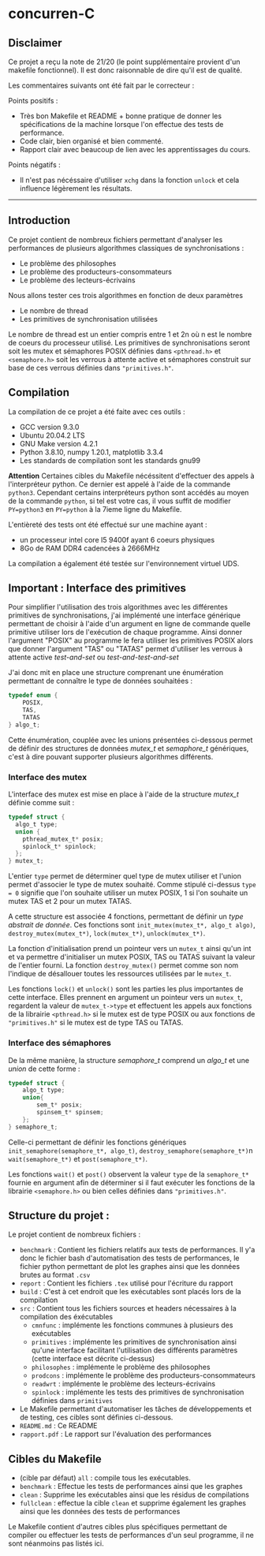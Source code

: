 # concurren-C

## Disclaimer

Ce projet a reçu la note de 21/20 (le point supplémentaire provient d'un makefile fonctionnel). Il est donc raisonnable de dire qu'il est de qualité. 

Les commentaires suivants ont été fait par le correcteur :

Points positifs :

* Très bon Makefile et README + bonne pratique de donner les spécifications de la machine lorsque l'on effectue des tests de performance.
* Code clair, bien organisé et bien commenté.
* Rapport clair avec beaucoup de lien avec les apprentissages du cours.

Points négatifs :
* Il n'est pas nécéssaire d'utiliser ``xchg`` dans la fonction ``unlock`` et cela influence légèrement les résultats.

___

## Introduction 
Ce projet contient de nombreux fichiers permettant d'analyser les performances de plusieurs algorithmes classiques de synchronisations :
* Le problème des philosophes
* Le problème des producteurs-consommateurs
* Le problème des lecteurs-écrivains

Nous allons tester ces trois algorithmes en fonction de deux paramètres 
- Le nombre de thread 
- Les primitives de synchronisation utilisées

Le nombre de thread est un entier compris entre 1 et 2n où n est le nombre de coeurs du processeur utilisé. Les primitives de synchronisations seront soit les mutex et sémaphores POSIX définies dans ``<pthread.h>`` et ``<semaphore.h>`` soit les verrous à attente active et sémaphores construit sur base de ces verrous définies dans ``"primitives.h"``.

## Compilation

La compilation de ce projet a été faite avec ces outils :
* GCC version 9.3.0
* Ubuntu 20.04.2 LTS
* GNU Make version 4.2.1
* Python 3.8.10, numpy 1.20.1, matplotlib 3.3.4
* Les standards de compilation sont les standards gnu99

**Attention** Certaines cibles du Makefile nécéssitent d'effectuer des appels à l'interpréteur python. Ce dernier est appelé à l'aide de la commande ``python3``. Cependant certains interpréteurs python sont accédés au moyen de la commande ``python``, si tel est votre cas, il vous suffit de modifier ``PY=python3`` en ``PY=python`` à la 7ieme ligne du Makefile.

L'entièreté des tests ont été effectué sur une machine ayant :
* un processeur intel core I5 9400f ayant 6 coeurs physiques
* 8Go de RAM DDR4 cadencées à 2666MHz

La compilation a également été testée sur l'environnement virtuel UDS.
## **Important** : Interface des primitives 

Pour simplifier l'utilisation des trois algorithmes avec les différentes primitives de synchronisations, j'ai implémenté une interface générique permettant de choisir à l'aide d'un argument en ligne de commande quelle primitive utiliser lors de l'exécution de chaque programme. Ainsi donner l'argument "POSIX" au programme le fera utiliser les primitives POSIX alors que donner l'argument "TAS" ou "TATAS" permet d'utiliser les verrous à attente active *test-and-set* ou *test-and-test-and-set* 

J'ai donc mit en place une structure comprenant une énumération permettant de connaître le type de données souhaitées :
```c
typedef enum {
    POSIX,
    TAS,
    TATAS
} algo_t;
```

Cette énumération, couplée avec les unions présentées ci-dessous permet de définir des structures de données *mutex_t* et *semaphore_t* génériques, c'est à dire pouvant supporter plusieurs algorithmes différents.
### Interface des mutex

L'interface des mutex est mise en place à l'aide de la structure *mutex_t* définie comme suit :

```c
typedef struct {
  algo_t type;
  union {
    pthread_mutex_t* posix;
    spinlock_t* spinlock;
  };
} mutex_t;
```
L'entier ``type`` permet de déterminer quel type de mutex utiliser et l'union permet d'associer le type de mutex souhaité. Comme stipulé ci-dessus ``type = 0`` signifie que l'on souhaite utiliser un mutex POSIX, 1 si l'on souhaite un mutex TAS et 2 pour un mutex TATAS.

A cette structure est associée 4 fonctions, permettant de définir un *type abstrait de donnée*. Ces fonctions sont ``init_mutex(mutex_t*, algo_t algo)``, ``destroy_mutex(mutex_t*)``, ``lock(mutex_t*)``, ``unlock(mutex_t*)``.

La fonction d'initialisation prend un pointeur vers un ``mutex_t`` ainsi qu'un int et va permettre d'initialiser un mutex POSIX, TAS ou TATAS suivant la valeur de l'entier fourni. La fonction ``destroy_mutex()`` permet comme son nom l'indique de désallouer toutes les ressources utilisées par le ``mutex_t``.

Les fonctions ``lock()`` et ``unlock()`` sont les parties les plus importantes de cette interface. Elles prennent en argument un pointeur vers un ``mutex_t``, regardent la valeur de ``mutex_t->type`` et effectuent les appels aux fonctions de la librairie ``<pthread.h>`` si le mutex est de type POSIX ou aux fonctions de ``"primitives.h"`` si le mutex est de type TAS ou TATAS. 

### Interface des sémaphores

De la même manière, la structure *semaphore_t* comprend un *algo_t* et une *union* de cette forme :
```c
typedef struct {
    algo_t type;
    union{
        sem_t* posix;
        spinsem_t* spinsem;
    };
} semaphore_t;
```

Celle-ci permettant de définir les fonctions génériques ``init_semaphore(semaphore_t*, algo_t)``, ``destroy_semaphore(semaphore_t*)``n ``wait(semaphore_t*)`` et ``post(semaphore_t*)``.

Les fonctions ``wait()`` et ``post()`` observent la valeur ``type`` de la ``semaphore_t*`` fournie en argument afin de déterminer si il faut exécuter les fonctions de la librairie ``<semaphore.h>`` ou bien celles définies dans ``"primitives.h"``.


## Structure du projet :

Le projet contient de nombreux fichiers :
* ``benchmark`` : Contient les fichiers relatifs aux tests de performances. Il y'a donc le fichier bash d'automatisation des tests de performances, le fichier python permettant de plot les graphes ainsi que les données brutes au format ``.csv``
* ``report`` : Contient les fichiers ``.tex`` utilisé pour l'écriture du rapport
* ``build`` : C'est à cet endroit que les exécutables sont placés lors de la compilation
* ``src`` : Contient tous les fichiers sources et headers nécessaires à la compilation des éxécutables
  - ``cmnfunc`` : implémente les fonctions communes à plusieurs des exécutables
  - ``primitives`` : implémente les primitives de synchronisation ainsi qu'une interface facilitant l'utilisation des différents paramètres (cette interface est décrite ci-dessus)
  - ``philosophes`` : implémente le problème des philosophes
  - ``prodcons`` : implémente le problème des producteurs-consommateurs
  - ``readwrt`` : implémente le problème des lecteurs-écrivains
  - ``spinlock`` : implémente les tests des primitives de synchronisation définies dans ``primitives``
* Le Makefile permettant d'automatiser les tâches de développements et de testing, ces cibles sont définies ci-dessous.
* ``README.md`` : Ce README
* ``rapport.pdf`` : Le rapport sur l'évaluation des performances
## Cibles du Makefile

- (cible par défaut) ``all`` : compile tous les exécutables.
- ``benchmark`` : Effectue les tests de performances ainsi que les graphes
- ``clean`` : Supprime les exécutables ainsi que les résidus de compilations
- ``fullclean`` : effectue la cible ``clean`` et supprime également les graphes ainsi que les données des tests de performances
 
Le Makefile contient d'autres cibles plus spécifiques permettant de compiler ou effectuer les tests de performances d'un seul programme, il ne sont néanmoins pas listés ici.
